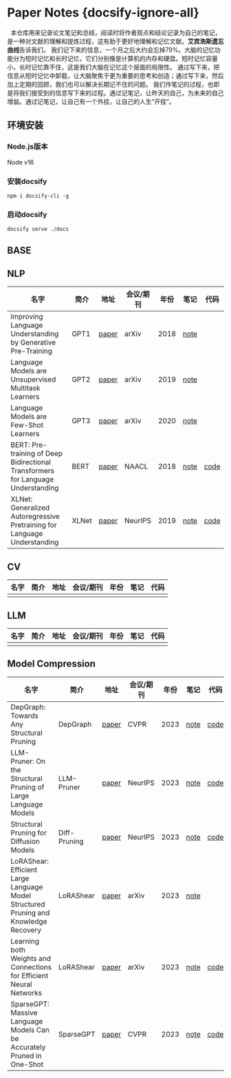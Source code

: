 # Paper Notes {docsify-ignore-all}

&nbsp;&nbsp;本仓库用来记录论文笔记和总结，阅读时将作者观点和结论记录为自己的笔记，是一种对文献的理解和提炼过程，这有助于更好地理解和记忆文献。**艾宾浩斯遗忘曲线**告诉我们，
我们记下来的信息，一个月之后大约会忘掉79%。大脑的记忆功能分为短时记忆和长时记忆，它们分别像是计算机的内存和硬盘。短时记忆容量小，长时记忆靠不住，这是我们大脑在记忆这个层面的局限性。
通过写下来，把信息从短时记忆中卸载，让大脑聚焦于更为重要的思考和创造；通过写下来，然后加上定期的回顾，我们也可以解决长期记不住的问题。
我们作笔记的过程，也即是将我们接受到的信息写下来的过程。通过记笔记，让昨天的自己，为未来的自己增益。通过记笔记，让自己有一个外挂，让自己的人生“开挂”。



## 环境安装
### Node.js版本
Node v16

### 安装docsify
```shell
npm i docsify-cli -g
```


### 启动docsify
```shell
docsify serve ./docs
```

## BASE



## NLP

| 名字 | 简介 | 地址 | 会议/期刊 | 年份 | 笔记 | 代码 |
| ---- | ---- | ---- | ---- | ---- | ---- | ---- |
|   Improving Language Understanding by Generative Pre-Training   |   GPT1   | [paper](https://cdn.openai.com/research-covers/language-unsupervised/language_understanding_paper.pdf)   | arXiv |  2018  |  [note](contents/NLP/Improving%20Language%20Understanding%20by%20Generative%20Pre-Training.md)  |  |   
|   Language Models are Unsupervised Multitask Learners   |   GPT2   |   [paper](https://insightcivic.s3.us-east-1.amazonaws.com/language-models.pdf)   |  arXiv |  2019 |   [note](contents/NLP/Language%20Models%20are%20Unsupervised%20Multitask%20Learners.md)   |      |  
|    Language Models are Few-Shot Learners   |   GPT3   |   [paper](https://arxiv.org/abs/2005.14165)   |  arXiv |  2020 |   [note](contents/NLP/Language%20Models%20are%20Few-Shot%20Learners.md)   |      |  
|     BERT: Pre-training of Deep Bidirectional Transformers for Language Understanding   |   BERT   |   [paper](https://arxiv.org/abs/1810.04805)   |  NAACL |  2018 |   [note](contents/NLP/BERT.md)   |   [code](https://github.com/codertimo/BERT-pytorch)  |  
|     XLNet: Generalized Autoregressive Pretraining for Language Understanding  |   XLNet   |   [paper](https://arxiv.org/abs/1906.08237)   |  NeurIPS |  2019 |   [note](contents/NLP/XLNet.md)   |   [code](https://github.com/zihangdai/xlnet)  |



## CV


| 名字 | 简介 | 地址 | 会议/期刊 | 年份 | 笔记 | 代码 | 
| ---- | ---- | ---- | ---- | ---- | ---- | ---- |
|      |      |      |      |      |      |      | 


## LLM

| 名字 | 简介 | 地址 | 会议/期刊 | 年份 | 笔记 | 代码 | 
| ---- | ---- | ---- | ---- | ---- | ---- | ---- |
|      |      |     |     |      |      |      | 


## Model Compression

| 名字 | 简介 | 地址 | 会议/期刊 | 年份 | 笔记 | 代码 | 
| ---- | ---- | ---- | ---- | ---- | ---- | ---- |
|   DepGraph: Towards Any Structural Pruning   |   DepGraph   |  [paper](https://arxiv.org/abs/2301.12900)   |  CVPR   |  2023    |  [note](contents/ModelCompression/DepGraph.md)    |  [code](https://github.com/VainF/Torch-Pruning)    | 
| LLM-Pruner: On the Structural Pruning of Large Language Models  |  LLM-Pruner   |  [paper](https://arxiv.org/abs/2305.11627) |  NeurIPS   |  2023    |  [note](contents/ModelCompression/LLM-Pruner.md)  |  [code](https://github.com/horseee/LLM-Pruner) | 
| Structural Pruning for Diffusion Models  |  Diff-Pruning   |  [paper](https://arxiv.org/abs/2305.10924) |  NeurIPS   |  2023    |  [note](contents/ModelCompression/Structural%20Pruning%20for%20Diffusion%20Models.md)  |  [code](https://github.com/VainF/Diff-Pruning) | 
| LoRAShear: Efficient Large Language Model Structured Pruning and Knowledge Recovery  |  LoRAShear   |  [paper](https://arxiv.org/abs/2310.18356) |  arXiv   |  2023    |  [note](contents/ModelCompression/LoRAShear.md)  |   | 
|Learning both Weights and Connections for Efficient Neural Networks  |  LoRAShear   |  [paper](https://arxiv.org/pdf/1506.02626.pdf) |  arXiv   |  2023    |  [note](contents/ModelCompression/Learning%20both%20Weights%20and%20Connections%20for%20Efficient%20Neural%20Networks.md)  |  [code](https://github.com/jack-willturner/deep-compression) | 
| SparseGPT: Massive Language Models Can be Accurately Pruned in One-Shot  |   SparseGPT   |  [paper](https://arxiv.org/abs/2301.00774)   |  CVPR   |  2023    |  [note](contents/ModelCompression/SparseGPT.md)    |  [code](https://github.com/IST-DASLab/sparsegpt)    | 